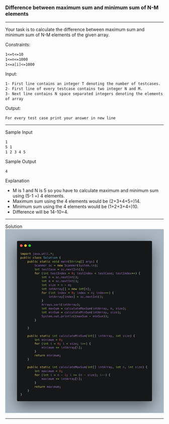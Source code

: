 ### Difference between maximum sum and minimum sum of N-M elements

------

Your task is to calculate the difference between maximum sum and minimum sum of N-M elements of the given array.

Constraints:
```
1<=t<=10
1<=n<=1000
1<=a[i]<=1000
```

Input:
```
1- First line contains an integer T denoting the number of testcases.
2- First line of every testcase contains two integer N and M.
3- Next line contains N space separated integers denoting the elements of array
```
Output:
```
For every test case print your answer in new line
```

----

Sample Input
```
1
5 1
1 2 3 4 5
```
Sample Output
```
4
```

Explanation
- M is 1 and N is 5 so you have to calculate maximum and minimum sum using (5-1 =) 4 elements.
- Maximum sum using the 4 elements would be (2+3+4+5=)14.
- Minimum sum using the 4 elements would be (1+2+3+4=)10.
- Difference will be 14-10=4.



----

Solution
![](carbon.png)

------


